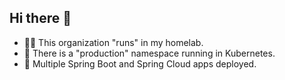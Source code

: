 ## Hi there 👋

- 🙋‍♀️ This organization "runs" in my homelab.
- 🌈 There is a "production" namespace running in Kubernetes.
- 🍿 Multiple Spring Boot and Spring Cloud apps deployed.
